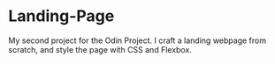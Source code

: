 # Landing-Page

My second project for the Odin Project. I craft a landing webpage from scratch, and style the page with CSS and Flexbox.

